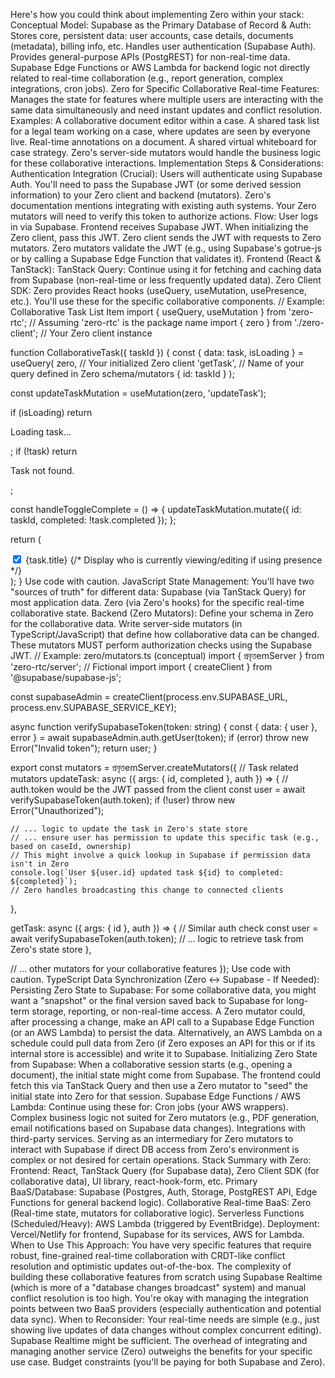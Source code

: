 Here's how you could think about implementing Zero within your stack:
Conceptual Model:
Supabase as the Primary Database of Record & Auth:
Stores core, persistent data: user accounts, case details, documents (metadata), billing info, etc.
Handles user authentication (Supabase Auth).
Provides general-purpose APIs (PostgREST) for non-real-time data.
Supabase Edge Functions or AWS Lambda for backend logic not directly related to real-time collaboration (e.g., report generation, complex integrations, cron jobs).
Zero for Specific Collaborative Real-time Features:
Manages the state for features where multiple users are interacting with the same data simultaneously and need instant updates and conflict resolution.
Examples:
A collaborative document editor within a case.
A shared task list for a legal team working on a case, where updates are seen by everyone live.
Real-time annotations on a document.
A shared virtual whiteboard for case strategy.
Zero's server-side mutators would handle the business logic for these collaborative interactions.
Implementation Steps & Considerations:
Authentication Integration (Crucial):
Users will authenticate using Supabase Auth.
You'll need to pass the Supabase JWT (or some derived session information) to your Zero client and backend (mutators).
Zero's documentation mentions integrating with existing auth systems. Your Zero mutators will need to verify this token to authorize actions.
Flow:
User logs in via Supabase.
Frontend receives Supabase JWT.
When initializing the Zero client, pass this JWT.
Zero client sends the JWT with requests to Zero mutators.
Zero mutators validate the JWT (e.g., using Supabase's gotrue-js or by calling a Supabase Edge Function that validates it).
Frontend (React & TanStack):
TanStack Query: Continue using it for fetching and caching data from Supabase (non-real-time or less frequently updated data).
Zero Client SDK: Zero provides React hooks (useQuery, useMutation, usePresence, etc.). You'll use these for the specific collaborative components.
// Example: Collaborative Task List Item
import { useQuery, useMutation } from 'zero-rtc'; // Assuming 'zero-rtc' is the package name
import { zero } from './zero-client'; // Your Zero client instance

function CollaborativeTask({ taskId }) {
  const { data: task, isLoading } = useQuery(
    zero, // Your initialized Zero client
    'getTask', // Name of your query defined in Zero schema/mutators
    { id: taskId }
  );

  const updateTaskMutation = useMutation(zero, 'updateTask');

  if (isLoading) return <p>Loading task...</p>;
  if (!task) return <p>Task not found.</p>;

  const handleToggleComplete = () => {
    updateTaskMutation.mutate({ id: taskId, completed: !task.completed });
  };

  return (
    <div>
      <input
        type="checkbox"
        checked={task.completed}
        onChange={handleToggleComplete}
      />
      <span>{task.title}</span>
      {/* Display who is currently viewing/editing if using presence */}
    </div>
  );
}
Use code with caution.
JavaScript
State Management: You'll have two "sources of truth" for different data:
Supabase (via TanStack Query) for most application data.
Zero (via Zero's hooks) for the specific real-time collaborative state.
Backend (Zero Mutators):
Define your schema in Zero for the collaborative data.
Write server-side mutators (in TypeScript/JavaScript) that define how collaborative data can be changed.
These mutators MUST perform authorization checks using the Supabase JWT.
// Example: zero/mutators.ts (conceptual)
import { প্রবৃত্তemServer } from 'zero-rtc/server'; // Fictional import
import { createClient } from '@supabase/supabase-js';

const supabaseAdmin = createClient(process.env.SUPABASE_URL, process.env.SUPABASE_SERVICE_KEY);

async function verifySupabaseToken(token: string) {
  const { data: { user }, error } = await supabaseAdmin.auth.getUser(token);
  if (error) throw new Error("Invalid token");
  return user;
}

export const mutators = প্রবৃত্তemServer.createMutators({
  // Task related mutators
  updateTask: async ({ args: { id, completed }, auth }) => {
    // auth.token would be the JWT passed from the client
    const user = await verifySupabaseToken(auth.token);
    if (!user) throw new Error("Unauthorized");

    // ... logic to update the task in Zero's state store
    // ... ensure user has permission to update this specific task (e.g., based on caseId, ownership)
    // This might involve a quick lookup in Supabase if permission data isn't in Zero
    console.log(`User ${user.id} updated task ${id} to completed: ${completed}`);
    // Zero handles broadcasting this change to connected clients
  },

  getTask: async ({ args: { id }, auth }) => {
    // Similar auth check
    const user = await verifySupabaseToken(auth.token);
    // ... logic to retrieve task from Zero's state store
  },

  // ... other mutators for your collaborative features
});
Use code with caution.
TypeScript
Data Synchronization (Zero <-> Supabase - If Needed):
Persisting Zero State to Supabase:
For some collaborative data, you might want a "snapshot" or the final version saved back to Supabase for long-term storage, reporting, or non-real-time access.
A Zero mutator could, after processing a change, make an API call to a Supabase Edge Function (or an AWS Lambda) to persist the data.
Alternatively, an AWS Lambda on a schedule could pull data from Zero (if Zero exposes an API for this or if its internal store is accessible) and write it to Supabase.
Initializing Zero State from Supabase:
When a collaborative session starts (e.g., opening a document), the initial state might come from Supabase. The frontend could fetch this via TanStack Query and then use a Zero mutator to "seed" the initial state into Zero for that session.
Supabase Edge Functions / AWS Lambda:
Continue using these for:
Cron jobs (your AWS wrappers).
Complex business logic not suited for Zero mutators (e.g., PDF generation, email notifications based on Supabase data changes).
Integrations with third-party services.
Serving as an intermediary for Zero mutators to interact with Supabase if direct DB access from Zero's environment is complex or not desired for certain operations.
Stack Summary with Zero:
Frontend: React, TanStack Query (for Supabase data), Zero Client SDK (for collaborative data), UI library, react-hook-form, etc.
Primary BaaS/Database: Supabase (Postgres, Auth, Storage, PostgREST API, Edge Functions for general backend logic).
Collaborative Real-time BaaS: Zero (Real-time state, mutators for collaborative logic).
Serverless Functions (Scheduled/Heavy): AWS Lambda (triggered by EventBridge).
Deployment: Vercel/Netlify for frontend, Supabase for its services, AWS for Lambda.
When to Use This Approach:
You have very specific features that require robust, fine-grained real-time collaboration with CRDT-like conflict resolution and optimistic updates out-of-the-box.
The complexity of building these collaborative features from scratch using Supabase Realtime (which is more of a "database changes broadcast" system) and manual conflict resolution is too high.
You're okay with managing the integration points between two BaaS providers (especially authentication and potential data sync).
When to Reconsider:
Your real-time needs are simple (e.g., just showing live updates of data changes without complex concurrent editing). Supabase Realtime might be sufficient.
The overhead of integrating and managing another service (Zero) outweighs the benefits for your specific use case.
Budget constraints (you'll be paying for both Supabase and Zero).
